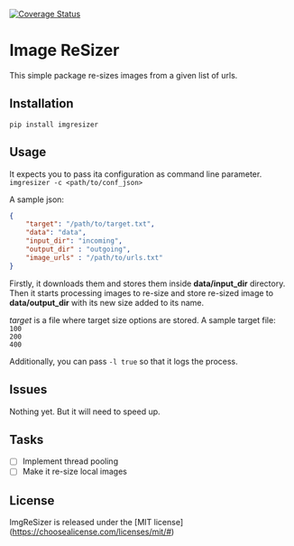 [![Coverage Status](https://coveralls.io/repos/github/UnboxingMinds/ImgReSizer/badge.svg?branch=master)](https://coveralls.io/github/UnboxingMinds/ImgReSizer?branch=master)

# Image ReSizer
This simple package re-sizes images from a given list of urls.

## Installation

`pip install imgresizer`

## Usage
It expects you to pass ita configuration as command line parameter. \
`imgresizer -c <path/to/conf_json>`

A sample json:

```json
{
    "target": "/path/to/target.txt",
    "data": "data",
    "input_dir": "incoming",
    "output_dir" : "outgoing",
    "image_urls" : "/path/to/urls.txt"
}
```
Firstly, it downloads them and stores them inside **data/input_dir** directory. Then it starts processing images to re-size and store re-sized image to **data/output_dir** with its new size added to its name.

*target* is a file where target size options are stored. A sample target file:\
`100`\
`200`\
`400`

Additionally, you can pass `-l true` so that it logs the process.

## Issues
Nothing yet. But it will need to speed up.

## Tasks
- [ ] Implement thread pooling
- [ ] Make it re-size local images

## License
ImgReSizer is released under the [MIT license] (https://choosealicense.com/licenses/mit/#)
